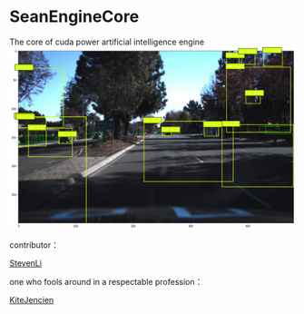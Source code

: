 # SeanEngineCore
The core of cuda power artificial intelligence engine
<img src="output.png">

contributor：

[StevenLi](https://github.com/StevenLi-phoenix)

one who fools around in a respectable profession：

[KiteJencien](https://github.com/KiteJencien)
